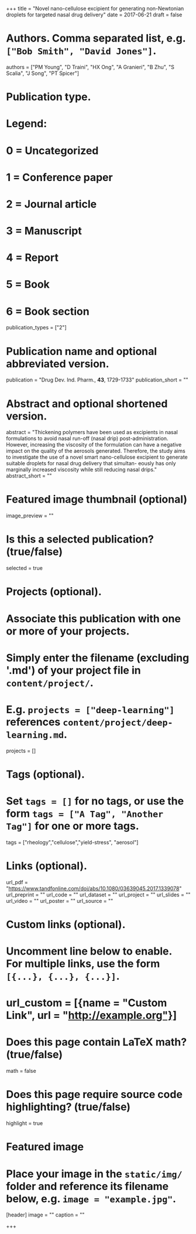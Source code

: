 +++
title = "Novel nano-cellulose excipient for generating non-Newtonian droplets for targeted nasal drug delivery"
date = 2017-06-21
draft = false

# Authors. Comma separated list, e.g. `["Bob Smith", "David Jones"]`.
authors = ["PM Young", "D Traini", "HX Ong", "A Granieri", "B Zhu", "S Scalia", "J Song", "PT Spicer"]

# Publication type.
# Legend:
# 0 = Uncategorized
# 1 = Conference paper
# 2 = Journal article
# 3 = Manuscript
# 4 = Report
# 5 = Book
# 6 = Book section
publication_types = ["2"]

# Publication name and optional abbreviated version.
publication = "Drug Dev. Ind. Pharm., __43__, 1729-1733"
publication_short = ""

# Abstract and optional shortened version.
abstract = "Thickening polymers have been used as excipients in nasal formulations to avoid nasal run-off (nasal drip) post-administration. However, increasing the viscosity of the formulation can have a negative impact on the quality of the aerosols generated. Therefore, the study aims to investigate the use of a novel smart nano-cellulose excipient to generate suitable droplets for nasal drug delivery that simultan- eously has only marginally increased viscosity while still reducing nasal drips."
abstract_short = ""

# Featured image thumbnail (optional)
image_preview = ""

# Is this a selected publication? (true/false)
selected = true

# Projects (optional).
#   Associate this publication with one or more of your projects.
#   Simply enter the filename (excluding '.md') of your project file in `content/project/`.
#   E.g. `projects = ["deep-learning"]` references `content/project/deep-learning.md`.
projects = []

# Tags (optional).
#   Set `tags = []` for no tags, or use the form `tags = ["A Tag", "Another Tag"]` for one or more tags.
tags = ["rheology","cellulose","yield-stress", "aerosol"]

# Links (optional).
url_pdf = "https://www.tandfonline.com/doi/abs/10.1080/03639045.2017.1339078"
url_preprint = ""
url_code = ""
url_dataset = ""
url_project = ""
url_slides = ""
url_video = ""
url_poster = ""
url_source = ""

# Custom links (optional).
#   Uncomment line below to enable. For multiple links, use the form `[{...}, {...}, {...}]`.
# url_custom = [{name = "Custom Link", url = "http://example.org"}]

# Does this page contain LaTeX math? (true/false)
math = false

# Does this page require source code highlighting? (true/false)
highlight = true

# Featured image
# Place your image in the `static/img/` folder and reference its filename below, e.g. `image = "example.jpg"`.
[header]
image = ""
caption = ""

+++



